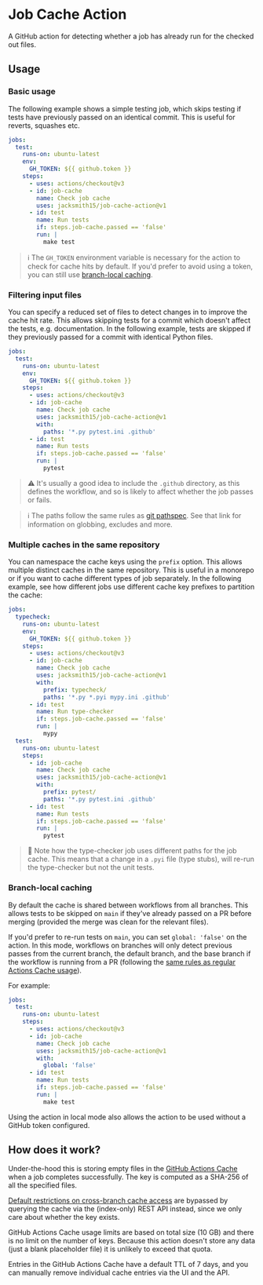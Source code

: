 # Job Cache Action

A GitHub action for detecting whether a job has already run for the checked out files.

## Usage

### Basic usage

The following example shows a simple testing job, which skips testing if tests have previously passed on an identical commit. This is useful for reverts, squashes etc.

```yaml
jobs:
  test:
    runs-on: ubuntu-latest
    env:
      GH_TOKEN: ${{ github.token }}
    steps:
      - uses: actions/checkout@v3
      - id: job-cache
        name: Check job cache
        uses: jacksmith15/job-cache-action@v1
      - id: test
        name: Run tests
        if: steps.job-cache.passed == 'false'
        run: |
          make test
```

> :information_source: The `GH_TOKEN` environment variable is necessary for the action to check for cache hits by default. If you'd prefer to avoid using a token, you can still use [branch-local caching](#branch-local-caching).

### Filtering input files

You can specify a reduced set of files to detect changes in to improve the cache hit rate. This allows skipping tests for a commit which doesn't affect the tests, e.g. documentation. In the following example, tests are skipped if they previously passed for a commit with identical Python files.

```yaml
jobs:
  test:
    runs-on: ubuntu-latest
    env:
      GH_TOKEN: ${{ github.token }}
    steps:
      - uses: actions/checkout@v3
      - id: job-cache
        name: Check job cache
        uses: jacksmith15/job-cache-action@v1
        with:
          paths: '*.py pytest.ini .github'
      - id: test
        name: Run tests
        if: steps.job-cache.passed == 'false'
        run: |
          pytest
```

> :warning: It's usually a good idea to include the `.github` directory, as this defines the workflow, and so is likely to affect whether the job passes or fails.

> :information_source: The paths follow the same rules as [git pathspec](https://git-scm.com/docs/gitglossary#Documentation/gitglossary.txt-aiddefpathspecapathspec). See that link for information on globbing, excludes and more. 

### Multiple caches in the same repository

You can namespace the cache keys using the `prefix` option. This allows multiple distinct caches in the same repository. This is useful in a monorepo or if you want to cache different types of job separately. In the following example, see how different jobs use different cache key prefixes to partition the cache:

```yaml
jobs:
  typecheck:
    runs-on: ubuntu-latest
    env:
      GH_TOKEN: ${{ github.token }}
    steps:
      - uses: actions/checkout@v3
      - id: job-cache
        name: Check job cache
        uses: jacksmith15/job-cache-action@v1
        with:
          prefix: typecheck/
          paths: '*.py *.pyi mypy.ini .github'
      - id: test
        name: Run type-checker
        if: steps.job-cache.passed == 'false'
        run: |
          mypy
  test:
    runs-on: ubuntu-latest
    steps:
      - id: job-cache
        name: Check job cache
        uses: jacksmith15/job-cache-action@v1
        with:
          prefix: pytest/
          paths: '*.py pytest.ini .github'
      - id: test
        name: Run tests
        if: steps.job-cache.passed == 'false'
        run: |
          pytest

```

> :memo: Note how the type-checker job uses different paths for the job cache. This means that a change in a `.pyi` file (type stubs), will re-run the type-checker but not the unit tests.


### Branch-local caching

By default the cache is shared between workflows from all branches. This allows tests to be skipped on `main` if they've already passed on a PR before merging (provided the merge was clean for the relevant files).

If you'd prefer to re-run tests on `main`, you can set `global: 'false'` on the action. In this mode, workflows on branches will only detect previous passes from the current branch, the default branch, and the base branch if the workflow is running from a PR (following the [same rules as regular Actions Cache usage](https://docs.github.com/en/actions/using-workflows/caching-dependencies-to-speed-up-workflows#restrictions-for-accessing-a-cache)).

For example:

```yaml
jobs:
  test:
    runs-on: ubuntu-latest
    steps:
      - uses: actions/checkout@v3
      - id: job-cache
        name: Check job cache
        uses: jacksmith15/job-cache-action@v1
        with:
          global: 'false'
      - id: test
        name: Run tests
        if: steps.job-cache.passed == 'false'
        run: |
          make test
```

Using the action in local mode also allows the action to be used without a GitHub token configured.

## How does it work?

Under-the-hood this is storing empty files in the [GitHub Actions Cache](https://docs.github.com/en/actions/using-workflows/caching-dependencies-to-speed-up-workflows) when a job completes successfully. The key is computed as a SHA-256 of all the specified files.

[Default restrictions on cross-branch cache access](https://docs.github.com/en/actions/using-workflows/caching-dependencies-to-speed-up-workflows#restrictions-for-accessing-a-cache) are bypassed by querying the cache via the (index-only) REST API instead, since we only care about whether the key exists.

GitHub Actions Cache usage limits are based on total size (10 GB) and there is no limit on the number of keys. Because this action doesn't store any data (just a blank placeholder file) it is unlikely to exceed that quota.

Entries in the GitHub Actions Cache have a default TTL of 7 days, and you can manually remove individual cache entries via the UI and the API.
